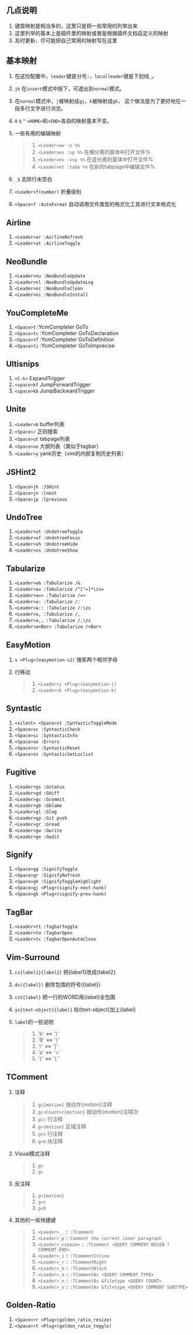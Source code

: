 ## 几点说明
1. 键盘映射是相当多的，这里只是把一些常用的列举出来
2. 这里列举的基本上是插件里的映射或者是根据插件文档自定义的映射
3. 及时更新，尽可能把自己常用的映射写在这里

## 基本映射
1. 在这份配置中，`leader`键是分号`;`，`localleader`键是下划线`_`。
1. `jk` 在`insert`模式中按下，可退出到`normal`模式。
1. 在`normal`模式中，`j`被映射成`gj`，`k`被映射成`gk`，
这个做法是为了更好地在一段多行文字进行浏览。
1. `0` `$` `^` `<HOME>`和`<END>`各自的映射基本不变。
1. 一些有用的编辑映射

   > 1. `<Leader>ew :e %%`
   > 2. `<Leader>es :sp %%` 在横分离的窗体中打开文件%
   > 3. `<Leader>ev :vsp %%` 在竖分离的窗体中打开文件%
   > 4. `<Leader>et :tabe %%` 在新的tabpage中编辑文件%

1. `_$` 去除行末空白
1. `<Leader>f(number)` 折叠级别
1. `<Space>f :AutoFormat` 自动调用文件类型的格式化工具进行文本格式化

## Airline
1. `<Leader>ar :AirlineRefresh`
1. `<Leader>at :AirlineToggle`

## NeoBundle
1. `<Leader>nu :NeoBundleUpdate`
1. `<Leader>nl :NeoBundleUpdateLog`
1. `<Leader>nc :NeoBundleClean`
1. `<Leader>ni :NeoBundleInstall`

## YouCompleteMe
1. `<Space>t` :YcmCompleter GoTo
1. `<Space>tc` :YcmCompleter GoToDeclaration
1. `<Space>tf` :YcmCompleter GoToDefinition
1. `<Space>ti` :YcmCompleter GoToImprecise

## Ultisnips
1. `<C-k>` ExpandTrigger
1. `<space>kf` JumpForwardTrigger
1. `<space>kb` JumpBackwardTrigger

## Unite
1. `<Leader>b` buffer列表
1. `<Space>/` 正则搜索
1. `<Space>ut` tabpage列表
1. `<Space>uo` 大纲列表（类似于tagbar）
1. `<Leader>y` yank历史（vim的内部复制历史列表）

## JSHint2
1. `<Space>jh :JSHint`
1. `<Space>jn :lnext`
1. `<Space>jp :lprevious`

## UndoTree
1. `<Leader>ut :UndotreeToggle`
1. `<Leader>uf :UndotreeFocus`
1. `<Leader>uh :UndotreeHide`
1. `<Leader>us :UndotreeShow`

## Tabularize
1. `<Leader>a& :Tabularize /&`
1. `<Leader>a= :Tabularize /^[^=]*\zs=`
1. `<Leader>a=> :Tabularize /=>`
1. `<Leader>a: :Tabularize /:`
1. `<Leader>a:: :Tabularize /:\zs`
1. `<Leader>a, :Tabularize /,`
1. `<Leader>a,, :Tabularize /,\zs`
1. `<Leader>a<Bar> :Tabularize /<Bar>`

## EasyMotion
1. `s <Plug>(easymotion-s2)` 搜索两个相邻字母
1. 行移动

    > 1. `<Leader>j <Plug>(easymotion-j)`
    > 2. `<Leader>k <Plug>(easymotion-k)`

## Syntastic
1. `<silent> <Space>st :SyntasticToggleMode`
1. `<Space>sc :SyntasticCheck`
1. `<Space>si :SyntasticInfo`
1. `<Space>se :Errors`
1. `<Space>sr :SyntasticReset`
1. `<Space>ss :SyntasticSetLoclist`

## Fugitive
1. `<Leader>gs :Gstatus`
1. `<Leader>gd :Gdiff`
1. `<Leader>gc :Gcommit`
1. `<Leader>gb :Gblame`
1. `<Leader>gl :Glog`
1. `<Leader>gp :Git push`
1. `<Leader>gr :Gread`
1. `<Leader>gw :Gwrite`
1. `<Leader>ge :Gedit`

## Signify
1. `<Space>gg :SignifyToggle`
1. `<Space>gr :SignifyRefresh`
1. `<Space>gh :SignifyToggleHighlight`
1. `<Space>gj <Plug>(signify-next-hunk)`
1. `<Space>gk <Plug>(signify-prev-hunk)`

## TagBar
1. `<Leader>tt :TagbarToggle`
1. `<Leader>to :TagbarOpen`
1. `<Leader>tc :TagbarOpenAutoClose`

## Vim-Surround
1. `cs{label1}{label2}` 把{label1}改成{label2}
2. `ds({label})` 删除包围的符号({label})
1. `cst{label}` 把一行的WORD用{label}全包围
1. `ys{text-object}{label}` 给{text-object}加上{label}
1. `label`的一些说明

    > 1. 'b' <=> ')'
    > 2. 'B' <=> '}'
    > 3. 'r' <=> ']'
    > 4. 'a' <=> '>'
    > 5. '{' <=> '{ '

## TComment
1. 注释

    > 1. `gc{motion}` 按动作{motion}注释
    > 2. `gc<Count>c{motion}` 按动作{motion}注释<Count>次
    > 3. `gcc` 行注释
    > 4. `g>{motion}` 区域注释
    > 5. `g>c` 行注释
    > 6. `g>b` 块注释

1. Visual模式注释

    > 1. `gc`
    > 2. `g>`

2. 反注释

    > 1. `g<{motion}`
    > 2. `g<c`
    > 3. `g<b`

1. 其他的一些快捷键

    > 1. `<Leader>__`       :: `:TComment`
    > 2. `<Leader>_p`       :: `Comment the current inner paragraph`
    > 3. `<Leader>_<space>` :: `:TComment <QUERY COMMENT-BEGIN ?COMMENT-END>`
    > 4. `<Leader>_i`       :: `:TCommentInline`
    > 5. `<Leader>_r`       :: `:TCommentRight`
    > 6. `<Leader>_b`       :: `:TCommentBlock`
    > 7. `<Leader>_a`       :: `:TCommentAs <QUERY COMMENT TYPE>`
    > 8. `<Leader>_n`       :: `:TCommentAs &filetype <QUERY COUNT>`
    > 9. `<Leader>_s`       :: `:TCommentAs &filetype_<QUERY COMMENT SUBTYPE>`

## Golden-Ratio
1. `<Space>rr <Plug>(golden_ratio_resize)`
2. `<Space>rt <Plug>(golden_ratio_toggle)`
